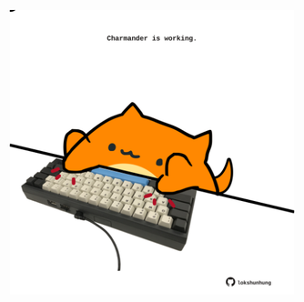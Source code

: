 <!-- built at 25/02/2024, 02:08:09 UTC -->
<p align="center">
  <img width="500" height="500" src="./ReadmeImage.svg">
</p>

